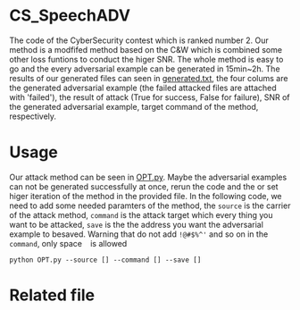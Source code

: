 # CS_SpeechADV
The code of the CyberSecurity contest which is ranked number 2. Our method is a modfifed method based on the C&W which is combined some other loss funtions to conduct the higer SNR. The whole method is easy to go and the every adversarial example can be generated in 15min~2h. The results of our generated files can seen in [generated.txt](./generated/generated.txt), the four colums are the generated adversarial example (the failed attacked files are attached with 'failed'), the result of attack (True for success, False for failure), SNR of the generated adversarial example, target command of the method, respectively.
# Usage
Our attack method can be seen in [OPT.py](./OPT.py). Maybe the adversarial examples can not be generated successfully at once, rerun the code and the or set higer iteration of the method in the provided file. In the following code, we need to add some needed paramters of the method, the `source` is the carrier of the attack method, `command` is the attack target which every thing you want to be attacked, `save` is the the address you want the adversarial example to besaved. Warning that do not add `!@#$%^'` and so on in the `command`, only space ` ` is allowed

    python OPT.py --source [] --command [] --save []
# Related file
